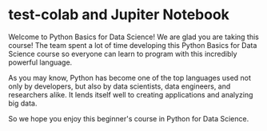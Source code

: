 # test-colab and Jupiter Notebook

Welcome to Python Basics for Data Science!
We are glad you are taking this course! The team spent a lot of time developing this Python Basics for Data Science course so everyone can learn to program with this incredibly powerful language.

As you may know, Python has become one of the top languages used not only by developers, but also by data scientists, data engineers, and researchers alike. It lends itself well to creating applications and analyzing big data.

So we hope you enjoy this beginner's course in Python for Data Science.
